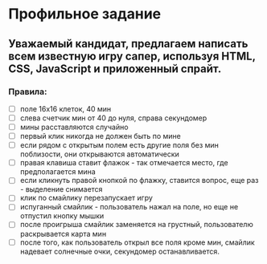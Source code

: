 # Профильное задание

## Уважаемый кандидат, предлагаем написать всем известную игру сапер, используя HTML, CSS, JavaScript и приложенный спрайт.

### Правила:

- [ ] поле 16x16 клеток, 40 мин
- [ ] слева счетчик мин от 40 до нуля, справа секундомер
- [ ] мины расставляются случайно
- [ ] первый клик никогда не должен быть по мине
- [ ] если рядом с открытым полем есть другие поля без мин поблизости, они открываются автоматически
- [ ] правая клавиша ставит флажок - так отмечается место, где предполагается мина
- [ ] если кликнуть правой кнопкой по флажку, ставится вопрос, еще раз - выделение снимается
- [ ] клик по смайлику перезапускает игру
- [ ] испуганный смайлик - пользователь нажал на поле, но еще не отпустил кнопку мышки
- [ ] после проигрыша смайлик заменяется на грустный, пользователю раскрывается карта мин
- [ ] после того, как пользователь открыл все поля кроме мин, смайлик надевает солнечные очки, секундомер останавливается.
